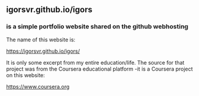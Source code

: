 ## igorsvr.github.io/igors  
### is a simple portfolio website shared on the github webhosting
The name of this website is:

https://igorsvr.github.io/igors/

It is only some excerpt from my entire education/life.
The source for that project was from the Coursera educational platform -it is a Coursera project on this website: 

https://www.coursera.org 

